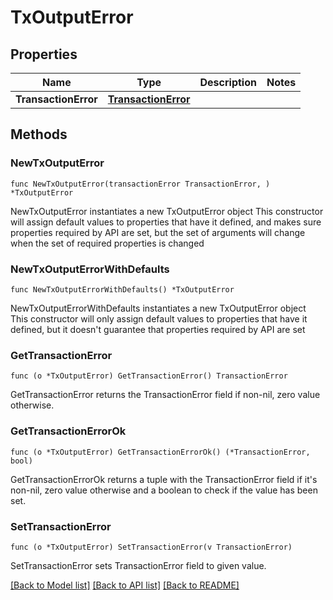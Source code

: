 # TxOutputError

## Properties

Name | Type | Description | Notes
------------ | ------------- | ------------- | -------------
**TransactionError** | [**TransactionError**](TransactionError.md) |  | 

## Methods

### NewTxOutputError

`func NewTxOutputError(transactionError TransactionError, ) *TxOutputError`

NewTxOutputError instantiates a new TxOutputError object
This constructor will assign default values to properties that have it defined,
and makes sure properties required by API are set, but the set of arguments
will change when the set of required properties is changed

### NewTxOutputErrorWithDefaults

`func NewTxOutputErrorWithDefaults() *TxOutputError`

NewTxOutputErrorWithDefaults instantiates a new TxOutputError object
This constructor will only assign default values to properties that have it defined,
but it doesn't guarantee that properties required by API are set

### GetTransactionError

`func (o *TxOutputError) GetTransactionError() TransactionError`

GetTransactionError returns the TransactionError field if non-nil, zero value otherwise.

### GetTransactionErrorOk

`func (o *TxOutputError) GetTransactionErrorOk() (*TransactionError, bool)`

GetTransactionErrorOk returns a tuple with the TransactionError field if it's non-nil, zero value otherwise
and a boolean to check if the value has been set.

### SetTransactionError

`func (o *TxOutputError) SetTransactionError(v TransactionError)`

SetTransactionError sets TransactionError field to given value.



[[Back to Model list]](../README.md#documentation-for-models) [[Back to API list]](../README.md#documentation-for-api-endpoints) [[Back to README]](../README.md)


